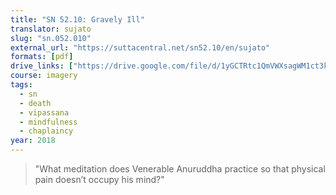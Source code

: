 ```yaml
---
title: "SN 52.10: Gravely Ill"
translator: sujato
slug: "sn.052.010"
external_url: "https://suttacentral.net/sn52.10/en/sujato"
formats: [pdf]
drive_links: ["https://drive.google.com/file/d/1yGCTRtc1QmVWXsagWM1ct3kICQoVvhts"]
course: imagery
tags:
  - sn
  - death
  - vipassana
  - mindfulness
  - chaplaincy
year: 2018
---
```


> "What meditation does Venerable Anuruddha practice so that physical pain doesn’t occupy his mind?"
